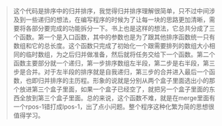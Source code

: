 >这个代码是排序中的归并排序，我觉得归并排序理解很简单，只不过中间涉及到一些递归的想法，在编写程序的时候为了让每一块的思路更加清晰，需要将各部分要完成的功能拆分一下。书上也是这样的想法，它总共分成了三个函数。第一个是入口函数，其中的参数也是为了跟其他排序函数统一只有数组和它的总长度。这个函数只完成了初始化一个跟需要排列的数组大小相同的临时数组，为之后归并做准备，然后就将任务交给下一个函数。第二个函数主要部分就一个递归，第一步排序数组左半段，第二步是右半段，第三步是合并。对于左半段的排序就是自我递归，第三步的合并进入最后一个函数，也即归并排序的主历程。形象的说就是分别从两个盒子里面选出小的那个放进第三个盒子里面，如果一个盒子已经空了，就把另一个盒子里面的东西全放到第三个盒子里面。总的来说，这个函数不难，就是在merge里面有一个rpos-1错打成lpos-1，出了点小问题。整个程序这种化繁为简的思想很值得学习。

